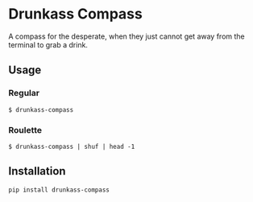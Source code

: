 # Drunkass Compass
A compass for the desperate, when they just cannot get away from the terminal to grab a drink.

## Usage

### Regular
```$ drunkass-compass```

### Roulette
```$ drunkass-compass | shuf | head -1```

## Installation
```pip install drunkass-compass```
